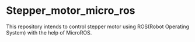 # Stepper_motor_micro_ros
This repository intends to control stepper motor using ROS(Robot Operating System) with the help of MicroROS.
